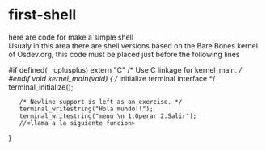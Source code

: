 # first-shell
here are code for make a simple shell  
Usualy in this area there are shell versions based on the Bare Bones kernel of Osdev.org, this code must be placed just before the following lines

#if defined(__cplusplus)
   extern "C" /* Use C linkage for kernel_main. */
   #endif
   void kernel_main(void) {
       /* Initialize terminal interface */
       terminal_initialize();
    
       /* Newline support is left as an exercise. */
       terminal_writestring("Hola mundo!!");
       terminal_writestring("menu \n 1.Operar 2.Salir");
       //<llama a la siguiente funcion>
   }
